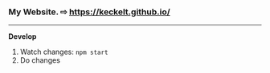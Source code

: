 ### My Website. ⇨ https://keckelt.github.io/

---

**Develop**

1. Watch changes: `npm start`
2. Do changes
